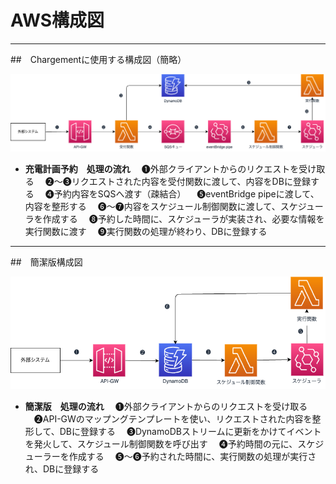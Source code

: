 # AWS構成図
---
##　Chargementに使用する構成図（簡略）

![Chargement構成図（一部）](chargement-template.png)

- **充電計画予約　処理の流れ**
　❶外部クライアントからのリクエストを受け取る
　❷〜❸リクエストされた内容を受付関数に渡して、内容をDBに登録する
　❹予約内容をSQSへ渡す（疎結合）
　❺eventBridge pipeに渡して、内容を整形する
　❻〜❼内容をスケジュール制御関数に渡して、スケジューラを作成する
　❽予約した時間に、スケジューラが実装され、必要な情報を実行関数に渡す
　❾実行関数の処理が終わり、DBに登録する
　　
---

##　簡潔版構成図

![簡潔版](event-driven-template.png)

- **簡潔版　処理の流れ**
　❶外部クライアントからのリクエストを受け取る
　❷API-GWのマップングテンプレートを使い、リクエストされた内容を整形して、DBに登録する
　❸DynamoDBストリームに更新をかけてイベントを発火して、スケジュール制御関数を呼び出す
　❹予約時間の元に、スケジューラーを作成する
　❺〜❻予約された時間に、実行関数の処理が実行され、DBに登録する